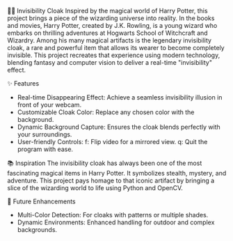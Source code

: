 🧙‍♂️ Invisibility Cloak
Inspired by the magical world of Harry Potter, this project brings a piece of the wizarding universe into reality. In the books and movies, Harry Potter, created by J.K. Rowling, is a young wizard who embarks on thrilling adventures at Hogwarts School of Witchcraft and Wizardry. Among his many magical artifacts is the legendary invisibility cloak, a rare and powerful item that allows its wearer to become completely invisible. This project recreates that experience using modern technology, blending fantasy and computer vision to deliver a real-time "invisibility" effect.

✨ Features
* Real-time Disappearing Effect: Achieve a seamless invisibility illusion in front of your webcam.
* Customizable Cloak Color: Replace any chosen color with the background.
* Dynamic Background Capture: Ensures the cloak blends perfectly with your surroundings.
* User-friendly Controls:
  f: Flip video for a mirrored view.
  q: Quit the program with ease.
  
📚 Inspiration
The invisibility cloak has always been one of the most fascinating magical items in Harry Potter. It symbolizes stealth, mystery, and adventure. This project pays homage to that iconic artifact by bringing a slice of the wizarding world to life using Python and OpenCV.

🚀 Future Enhancements
* Multi-Color Detection: For cloaks with patterns or multiple shades.
* Dynamic Environments: Enhanced handling for outdoor and complex backgrounds.
